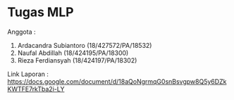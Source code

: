# Tugas MLP

Anggota :
1. Ardacandra Subiantoro (18/427572/PA/18532) 
2. Naufal Abdillah (18/424195/PA/18300) 
3. Rieza Ferdiansyah (18/424197/PA/18302)

Link Laporan : https://docs.google.com/document/d/18aQoNgrmqG0snBsvgpw8Q5y6DZkKWTFE7rkTba2i-LY
